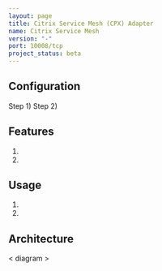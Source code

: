 ```yaml
---
layout: page
title: Citrix Service Mesh (CPX) Adapter
name: Citrix Service Mesh
version: "-"
port: 10008/tcp
project_status: beta
---
```


## Configuration
Step 1)
Step 2)

## Features
1. 
2. 

## Usage
1. 
2. 

## Architecture
< diagram >